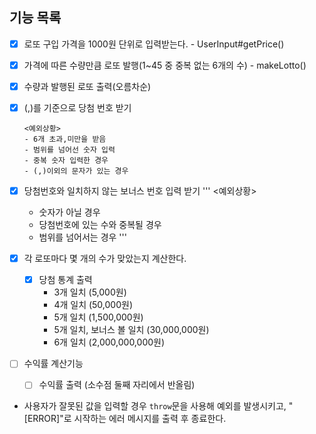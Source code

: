 ## 기능 목록
- [x] 로또 구입 가격을 1000원 단위로 입력받는다. - UserInput#getPrice()

- [x] 가격에 따른 수량만큼 로또 발행(1~45 중 중복 없는 6개의 수) - makeLotto()

- [x] 수량과 발행된 로또 출력(오름차순)

- [x] (,)를 기준으로 당첨 번호 받기
    ```
    <예외상황>
    - 6개 초과,미만을 받음
    - 범위를 넘어선 숫자 입력
    - 중복 숫자 입력한 경우
    - (,)이외의 문자가 있는 경우
    ```
- [x] 당첨번호와 일치하지 않는 보너스 번호 입력 받기
    '''
    <예외상황>
    - 숫자가 아닐 경우
    - 당첨번호에 있는 수와 중복될 경우
    - 범위를 넘어서는 경우
    '''

- [x] 각 로또마다 몇 개의 수가 맞았는지 계산한다.
    - [x] 당첨 통계 출력
        - 3개 일치 (5,000원)
        - 4개 일치 (50,000원)
        - 5개 일치 (1,500,000원)
        - 5개 일치, 보너스 볼 일치 (30,000,000원)
        - 6개 일치 (2,000,000,000원)

- [ ] 수익률 계산기능
    - [ ] 수익률 출력 (소수점 둘째 자리에서 반올림)


- 사용자가 잘못된 값을 입력할 경우 `throw`문을 사용해 예외를 발생시키고, "[ERROR]"로 시작하는 에러 메시지를 출력 후 종료한다.

